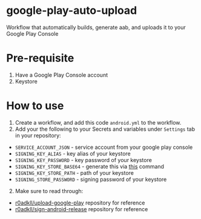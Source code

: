 # google-play-auto-upload
Workflow that automatically builds, generate aab, and uploads it to your Google Play Console

# Pre-requisite
1. Have a Google Play Console account
2. Keystore

# How to use
1. Create a workflow, and add this code `android.yml` to the workflow.
2. Add your the following to your Secrets and variables under `Settings` tab in your repository:
- `SERVICE_ACCOUNT_JSON` - service account from your google play console
- `SIGNING_KEY_ALIAS` - key alias of your keystore
- `SIGNING_KEY_PASSWORD` - key password of your keystore
- `SIGNING_KEY_STORE_BASE64` - generate this via [this](https://github.com/r0adkll/sign-android-release?tab=readme-ov-file#signingkeybase64) command
- `SIGNING_KEY_STORE_PATH` - path of your keystore
- `SIGNING_STORE_PASSWORD` - signing password of your keystore

2. Make sure to read through:
- [r0adkll/upload-google-play](https://github.com/r0adkll/upload-google-play) repository for reference
- [r0adkll/sign-android-release](https://github.com/r0adkll/sign-android-release) repository for reference
